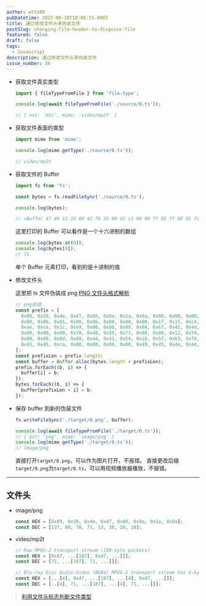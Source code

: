 ```yaml
---
author: wtto00
pubDatetime: 2022-06-28T18:08:15.000Z
title: 通过修改文件头来伪装文件
postSlug: changing-file-header-to-disguise-file
featured: false
draft: false
tags:
  - Javascript
description: 通过修改文件头来伪装文件
issue_number: 36
---
```


- 获取文件真实类型

  ```javascript
  import { fileTypeFromFile } from 'file-type';

  console.log(await fileTypeFromFile('./source/0.ts'));

  // { ext: 'mts', mime: 'video/mp2t' }
  ```

- 获取文件表面的类型

  ```javascript
  import mime from 'mime';

  console.log(mime.getType('./source/0.ts'));

  // video/mp2t
  ```

- 获取文件的 Buffer

  ```javascript
  import fs from 'fs';

  const bytes = fs.readFileSync('./source/0.ts');

  console.log(bytes);

  // <Buffer 47 40 11 10 00 42 f0 25 00 01 c1 00 00 ff 01 ff 00 01 fc 80 14 48 12 01 06 46 46 6d 70 65 67 09 53 65 72 76 69 63 65 30 31 77 7c 43 ca ff ff ff ff ff ... 2931246 more bytes>
  ```

  这里打印的 Buffer 可以看作是一个十六进制的数组

  ```javascript
  console.log(bytes.at(0));
  console.log(bytes[0]);
  // 71
  ```

  单个 Buffer 元素打印，看到的是十进制的值

- 修改文件头

  这里把 ts 文件伪装成 png
  [PNG 文件头格式解析](https://blog.csdn.net/u013943420/article/details/76855416)

  ```javascript
  // png前缀
  const prefix = [
    0x89, 0x50, 0x4e, 0x47, 0x0d, 0x0a, 0x1a, 0x0a, 0x00, 0x00, 0x00, 0x0d, 0x49, 0x48, 0x44, 0x52, 0x00, 0x00, 0x00, 0x01, 0x00,
    0x00, 0x00, 0x01, 0x08, 0x06, 0x00, 0x00, 0x00, 0x1f, 0x15, 0xc4, 0x89, 0x00, 0x00, 0x00, 0x01, 0x73, 0x52, 0x47, 0x42, 0x00,
    0xae, 0xce, 0x1c, 0xe9, 0x00, 0x00, 0x00, 0x04, 0x67, 0x41, 0x4d, 0x41, 0x00, 0x00, 0xb1, 0x8f, 0x0b, 0xfc, 0x61, 0x05, 0x00,
    0x00, 0x00, 0x09, 0x70, 0x48, 0x59, 0x73, 0x00, 0x00, 0x12, 0x74, 0x00, 0x00, 0x12, 0x74, 0x01, 0xde, 0x66, 0x1f, 0x78, 0x00,
    0x00, 0x00, 0x0d, 0x49, 0x44, 0x41, 0x54, 0x18, 0x57, 0x63, 0xf8, 0xff, 0xff, 0xff, 0x7f, 0x00, 0x09, 0xfb, 0x03, 0xfd, 0x05,
    0x43, 0x45, 0xca, 0x00, 0x00, 0x00, 0x00, 0x49, 0x45, 0x4e, 0x44, 0xae, 0x42, 0x60, 0x82,
  ];
  const prefixLen = prefix.length;
  const buffer = Buffer.alloc(bytes.length + prefixLen);
  prefix.forEach((b, i) => {
    buffer[i] = b;
  });
  bytes.forEach((b, i) => {
    buffer[prefixLen + i] = b;
  });
  ```

- 保存 buffer 到新的伪装文件

  ```javascript
  fs.writeFileSync('./target/0.png', buffer);

  console.log(await fileTypeFromFile('./target/0.ts'));
  // { ext: 'png', mime: 'image/png' }
  console.log(mime.getType('./target/0.ts'));
  // image/png
  ```

  直接打开`target/0.png`，可以作为图片打开，不报错。
  直接更改后缀`target/0.png`为`target/0.ts`，可以用视频播放器播放，不报错。

---

## 文件头

- image/png

  ```javascript
  const HEX = [0x89, 0x50, 0x4e, 0x47, 0x0d, 0x0a, 0x1a, 0x0a];
  const DEC = [137, 80, 78, 71, 13, 10, 26, 10];
  ```

- video/mp2t

  ```javascript
  // Raw MPEG-2 transport stream (188-byte packets)
  const HEX = [0x47, ...[187], 0x47, ...[]];
  const DEC = [71, ...[187], 71, ...[]];

  // Blu-ray Disc Audio-Video (BDAV) MPEG-2 transport stream has 4-byte TP_extra_header before each 188-byte packet
  const HEX = [...[4], 0x47, ...[187], ...[4], 0x47, ...[]];
  const DEC = [..[4], 71, ...[187], ...[4], 71, ...[]];
  ```

> [利用文件头标志判断文件类型](https://blog.mythsman.com/post/5d301940976abc05b345469f/)
